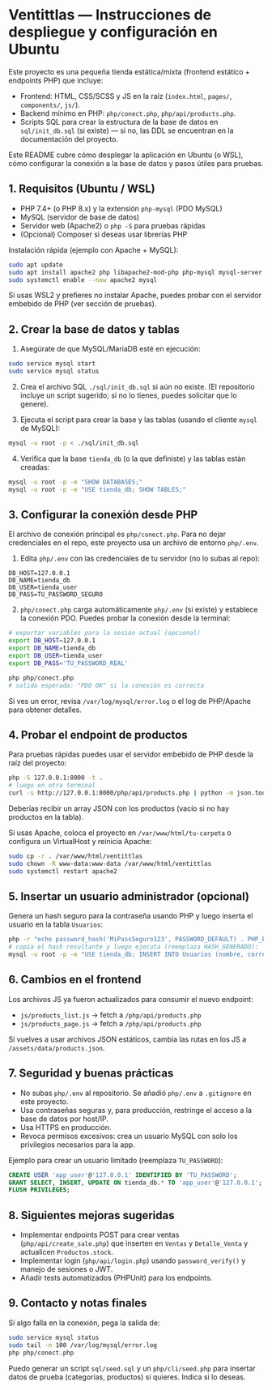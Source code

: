 # Ventittlas — Instrucciones de despliegue y configuración en Ubuntu

Este proyecto es una pequeña tienda estática/mixta (frontend estático + endpoints PHP) que incluye:

- Frontend: HTML, CSS/SCSS y JS en la raíz (`index.html`, `pages/`, `components/`, `js/`).
- Backend mínimo en PHP: `php/conect.php`, `php/api/products.php`.
- Scripts SQL para crear la estructura de la base de datos en `sql/init_db.sql` (si existe) — si no, las DDL se encuentran en la documentación del proyecto.

Este README cubre cómo desplegar la aplicación en Ubuntu (o WSL), cómo configurar la conexión a la base de datos y pasos útiles para pruebas.

## 1. Requisitos (Ubuntu / WSL)

- PHP 7.4+ (o PHP 8.x) y la extensión `php-mysql` (PDO MySQL)
- MySQL (servidor de base de datos)
- Servidor web (Apache2) o `php -S` para pruebas rápidas
- (Opcional) Composer si deseas usar librerías PHP

Instalación rápida (ejemplo con Apache + MySQL):

```bash
sudo apt update
sudo apt install apache2 php libapache2-mod-php php-mysql mysql-server -y
sudo systemctl enable --now apache2 mysql
```

Si usas WSL2 y prefieres no instalar Apache, puedes probar con el servidor embebido de PHP (ver sección de pruebas).

## 2. Crear la base de datos y tablas

1. Asegúrate de que MySQL/MariaDB esté en ejecución:

```bash
sudo service mysql start
sudo service mysql status
```

2. Crea el archivo SQL `./sql/init_db.sql` si aún no existe. (El repositorio incluye un script sugerido; si no lo tienes, puedes solicitar que lo genere).

3. Ejecuta el script para crear la base y las tablas (usando el cliente `mysql` de MySQL):

```bash
mysql -u root -p < ./sql/init_db.sql
```

4. Verifica que la base `tienda_db` (o la que definiste) y las tablas están creadas:

```bash
mysql -u root -p -e "SHOW DATABASES;"
mysql -u root -p -e "USE tienda_db; SHOW TABLES;"
```

## 3. Configurar la conexión desde PHP

El archivo de conexión principal es `php/conect.php`. Para no dejar credenciales en el repo, este proyecto usa un archivo de entorno `php/.env`.

1. Edita `php/.env` con las credenciales de tu servidor (no lo subas al repo):

```
DB_HOST=127.0.0.1
DB_NAME=tienda_db
DB_USER=tienda_user
DB_PASS=TU_PASSWORD_SEGURO
```

2. `php/conect.php` carga automáticamente `php/.env` (si existe) y establece la conexión PDO. Puedes probar la conexión desde la terminal:

```bash
# exportar variables para la sesión actual (opcional)
export DB_HOST=127.0.0.1
export DB_NAME=tienda_db
export DB_USER=tienda_user
export DB_PASS='TU_PASSWORD_REAL'

php php/conect.php
# salida esperada: "PDO OK" si la conexión es correcta
```

Si ves un error, revisa `/var/log/mysql/error.log` o el log de PHP/Apache para obtener detalles.

## 4. Probar el endpoint de productos

Para pruebas rápidas puedes usar el servidor embebido de PHP desde la raíz del proyecto:

```bash
php -S 127.0.0.1:8000 -t .
# luego en otra terminal
curl -s http://127.0.0.1:8000/php/api/products.php | python -m json.tool
```

Deberías recibir un array JSON con los productos (vacío si no hay productos en la tabla).

Si usas Apache, coloca el proyecto en `/var/www/html/tu-carpeta` o configura un VirtualHost y reinicia Apache:

```bash
sudo cp -r . /var/www/html/ventittlas
sudo chown -R www-data:www-data /var/www/html/ventittlas
sudo systemctl restart apache2
```

## 5. Insertar un usuario administrador (opcional)

Genera un hash seguro para la contraseña usando PHP y luego inserta el usuario en la tabla `Usuarios`:

```bash
php -r "echo password_hash('MiPassSeguro123', PASSWORD_DEFAULT) . PHP_EOL;"
# copia el hash resultante y luego ejecuta (reemplaza HASH_GENERADO):
mysql -u root -p -e "USE tienda_db; INSERT INTO Usuarios (nombre, correo_electronico, contrasena_hash, rol) VALUES ('Admin','admin@ejemplo.com','HASH_GENERADO','administrador');"
```

## 6. Cambios en el frontend

Los archivos JS ya fueron actualizados para consumir el nuevo endpoint:

- `js/products_list.js` → fetch a `/php/api/products.php`
- `js/products_page.js` → fetch a `/php/api/products.php`

Si vuelves a usar archivos JSON estáticos, cambia las rutas en los JS a `/assets/data/products.json`.

## 7. Seguridad y buenas prácticas

- No subas `php/.env` al repositorio. Se añadió `php/.env` a `.gitignore` en este proyecto.
- Usa contraseñas seguras y, para producción, restringe el acceso a la base de datos por host/IP.
- Usa HTTPS en producción.
- Revoca permisos excesivos: crea un usuario MySQL con solo los privilegios necesarios para la app.

Ejemplo para crear un usuario limitado (reemplaza `TU_PASSWORD`):

```sql
CREATE USER 'app_user'@'127.0.0.1' IDENTIFIED BY 'TU_PASSWORD';
GRANT SELECT, INSERT, UPDATE ON tienda_db.* TO 'app_user'@'127.0.0.1';
FLUSH PRIVILEGES;
```

## 8. Siguientes mejoras sugeridas

- Implementar endpoints POST para crear ventas (`php/api/create_sale.php`) que inserten en `Ventas` y `Detalle_Venta` y actualicen `Productos.stock`.
- Implementar login (`php/api/login.php`) usando `password_verify()` y manejo de sesiones o JWT.
- Añadir tests automatizados (PHPUnit) para los endpoints.

## 9. Contacto y notas finales

Si algo falla en la conexión, pega la salida de:

```bash
sudo service mysql status
sudo tail -n 100 /var/log/mysql/error.log
php php/conect.php
```

Puedo generar un script `sql/seed.sql` y un `php/cli/seed.php` para insertar datos de prueba (categorías, productos) si quieres. Indica si lo deseas.
